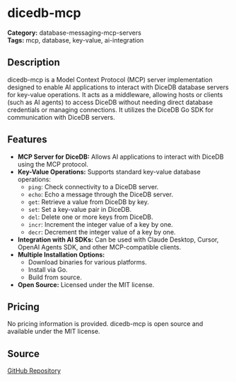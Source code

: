 # dicedb-mcp

**Category:** database-messaging-mcp-servers  
**Tags:** mcp, database, key-value, ai-integration

## Description

dicedb-mcp is a Model Context Protocol (MCP) server implementation designed to enable AI applications to interact with DiceDB database servers for key-value operations. It acts as a middleware, allowing hosts or clients (such as AI agents) to access DiceDB without needing direct database credentials or managing connections. It utilizes the DiceDB Go SDK for communication with DiceDB servers.

## Features

- **MCP Server for DiceDB:** Allows AI applications to interact with DiceDB using the MCP protocol.
- **Key-Value Operations:** Supports standard key-value database operations:
  - `ping`: Check connectivity to a DiceDB server.
  - `echo`: Echo a message through the DiceDB server.
  - `get`: Retrieve a value from DiceDB by key.
  - `set`: Set a key-value pair in DiceDB.
  - `del`: Delete one or more keys from DiceDB.
  - `incr`: Increment the integer value of a key by one.
  - `decr`: Decrement the integer value of a key by one.
- **Integration with AI SDKs:** Can be used with Claude Desktop, Cursor, OpenAI Agents SDK, and other MCP-compatible clients.
- **Multiple Installation Options:**
  - Download binaries for various platforms.
  - Install via Go.
  - Build from source.
- **Open Source:** Licensed under the MIT license.

## Pricing

No pricing information is provided. dicedb-mcp is open source and available under the MIT license.

## Source

[GitHub Repository](https://github.com/pottekkat/dicedb-mcp)

